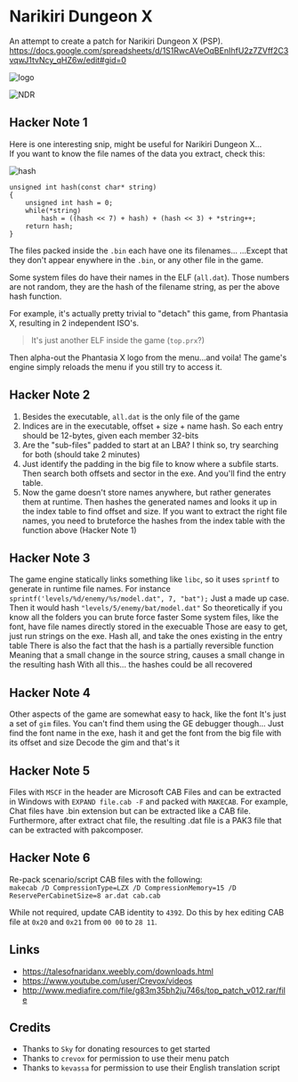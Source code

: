 # Narikiri Dungeon X
An attempt to create a patch for Narikiri Dungeon X (PSP).  
https://docs.google.com/spreadsheets/d/1S1RwcAVeOqBEnIhfU2z7ZVff2C3vqwJ1tvNcy_qHZ6w/edit#gid=0

![logo](https://raw.githubusercontent.com/pnvnd/Narikiri-Dungeon-X/main/images/GITHUB_cover.png)  

![NDR](https://raw.githubusercontent.com/pnvnd/Narikiri-Dungeon-X/main/images/ndr.png)  

## Hacker Note 1
Here is one interesting snip, might be useful for Narikiri Dungeon X...  
If you want to know the file names of the data you extract, check this:

![hash](https://raw.githubusercontent.com/pnvnd/Narikiri-Dungeon-X/main/images/hash.png)  

```
unsigned int hash(const char* string)
{
    unsigned int hash = 0;
    while(*string)
        hash = ((hash << 7) + hash) + (hash << 3) + *string++;
    return hash;
}
```

The files packed inside the `.bin` each have one its filenames...
...Except that they don't appear enywhere in the `.bin`, or any other file in the game.  

Some system files do have their names in the ELF (`all.dat`).
Those numbers are not random, they are the hash of the filename string, as per the above hash function.

For example, it's actually pretty trivial to "detach" this game, from Phantasia X, resulting in 2 independent ISO's.
> It's just another ELF inside the game (`top.prx`?)

Then alpha-out the Phantasia X logo from the menu...and voila!
The game's engine simply reloads the menu if you still try to access it.


## Hacker Note 2
1. Besides the executable, `all.dat` is the only file of the game
2. Indices are in the executable, offset + size + name hash.  So each entry should be 12-bytes, given each member 32-bits
3. Are the "sub-files" padded to start at an LBA? I think so, try searching for both (should take 2 minutes)
4. Just identify the padding in the big file to know where a subfile starts. Then search both offsets and sector in the exe. And you'll find the entry table.
5. Now the game doesn't store names anywhere, but rather generates them at runtime. Then hashes the generated names and looks it up in the index table to find offset and size. If you want to extract the right file names, you need to bruteforce the hashes from the index table with the function above (Hacker Note 1)

## Hacker Note 3
The game engine statically links something like `libc`, so it uses `sprintf` to generate in runtime file names.
For instance `sprintf('levels/%d/enemy/%s/model.dat", 7, "bat");`
Just a made up case. Then it would hash `"levels/5/enemy/bat/model.dat"`
So theoretically if you know all the folders you can brute force faster
Some system files, like the font, have file names directly stored in the execuable
Those are easy to get, just run strings on the exe. Hash all, and take the ones existing in the entry table
There is also the fact that the hash is a partially reversible function
Meaning that a small change in the source string, causes a small change in the resulting hash
With all this... the hashes could be all recovered

## Hacker Note 4
Other aspects of the game are somewhat easy to hack, like the font
It's just a set of `gim` files. You can't find them using the GE debugger though...
Just find the font name in the exe, hash it and get the font from the big file with its offset and size
Decode the gim and that's it

## Hacker Note 5
Files with `MSCF` in the header are Microsoft CAB Files and can be extracted in Windows with `EXPAND file.cab -F` and packed with `MAKECAB`.  For example, Chat files have .bin extension but can be extracted like a CAB file.  Furthermore, after extract chat file, the resulting .dat file is a PAK3 file that can be extracted with pakcomposer.

## Hacker Note 6
Re-pack scenario/script CAB files with the following:  
`makecab /D CompressionType=LZX /D CompressionMemory=15 /D ReservePerCabinetSize=8 ar.dat cab.cab`  

While not required, update CAB identity to `4392`.  Do this by hex editing CAB file at `0x20` and `0x21` from `00 00` to `28 11`.

## Links
- https://talesofnaridanx.weebly.com/downloads.html
- https://www.youtube.com/user/Crevox/videos
- http://www.mediafire.com/file/g83m35bh2ju746s/top_patch_v012.rar/file

## Credits
- Thanks to `Sky` for donating resources to get started
- Thanks to `crevox` for permission to use their menu patch
- Thanks to `kevassa` for permission to use their English translation script

